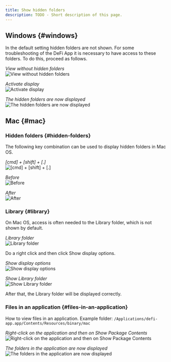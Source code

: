 ```yaml
---
title: Show hidden folders
description: TODO - Short description of this page.
---
```


## Windows {#windows}

In the default setting hidden folders are not shown. For some troubleshooting of the DeFi App it is necessary to have access to these folders. To do this, proceed as follows.

_View without hidden folders_  
![View without hidden folders](./media/hiddenfolder_EN_1.png)

_Activate display_  
![Activate display](./media/hiddenfolder_EN_2.png)

_The hidden folders are now displayed_  
![The hidden folders are now displayed](./media/hiddenfolder_EN_3.png)

## Mac {#mac}

### Hidden folders {#hidden-folders}

The following key combination can be used to display hidden folders in Mac OS.

_[cmd] + [shift] + [.]_  
![[cmd] + [shift] + [.]](./media/hiddenfolder_EN_4.jpg)

_Before_  
![Before](./media/hiddenfolder_EN_5.png)

_After_  
![After](./media/hiddenfolder_EN_6.png)

### Library {#library}

On Mac OS, access is often needed to the Library folder, which is not shown by default.

_Library folder_  
![Library folder](./media/hiddenfolder_EN_7.png)

Do a right click and then click Show display options.

_Show display options_  
![Show display options](./media/hiddenfolder_EN_8.png)

_Show Library folder_  
![Show Library folder](./media/hiddenfolder_EN_9.png)

After that, the Library folder will be displayed correctly.

### Files in an application {#files-in-an-application}

How to view files in an application. Example folder: `/Applications/defi-app.app/Contents/Resources/binary/mac`

_Right-click on the application and then on Show Package Contents_  
![Right-click on the application and then on Show Package Contents](./media/hiddenfolder_EN_10.png)

_The folders in the application are now displayed_  
![The folders in the application are now displayed](./media/hiddenfolder_EN_11.png)
